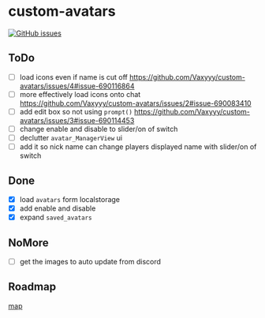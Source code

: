 # custom-avatars

<!--
  hey thanks for looking at my code
  if you see anything wrong make an Issue it will help, thanks :)
-->

<a href="https://github.com/Vaxyyy/custom-avatars/issues"><img alt="GitHub issues" src="https://img.shields.io/github/issues/Vaxyyy/custom-avatars?style=flat-square"></a>

## ToDo

- [ ] load icons even if name is cut off https://github.com/Vaxyyy/custom-avatars/issues/4#issue-690116864
- [ ] more effectively load icons onto chat https://github.com/Vaxyyy/custom-avatars/issues/2#issue-690083410
- [ ] add edit box so not using `prompt()` https://github.com/Vaxyyy/custom-avatars/issues/3#issue-690114453
- [ ] change enable and disable to slider/on of switch
- [ ] declutter `avatar_ManagerView` ui
- [ ] add it so nick name can change players displayed name with slider/on of switch

## Done

- [x] load `avatars` form localstorage
- [x] add enable and disable 
- [X] expand `saved_avatars`

## NoMore

- [ ] get the images to auto update from discord

## Roadmap
<a href="https://trello.com/b/StHcQEWG">map</a>